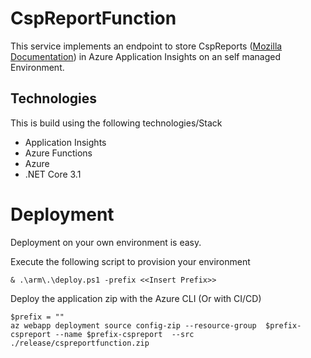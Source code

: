 # CspReportFunction

This service implements an endpoint to store CspReports ([Mozilla Documentation](https://developer.mozilla.org/en-US/docs/Web/HTTP/CSP)) in Azure Application Insights on an self managed Environment.


## Technologies
This is build using the following technologies/Stack

- Application Insights
- Azure Functions
- Azure
- .NET Core 3.1

# Deployment

Deployment on your own environment is easy.

Execute the following script to provision your environment

```pwsh
& .\arm\.\deploy.ps1 -prefix <<Insert Prefix>>
```

Deploy the application zip with the Azure CLI (Or with CI/CD)

```pwsh
$prefix = ""
az webapp deployment source config-zip --resource-group  $prefix-cspreport --name $prefix-cspreport  --src ./release/cspreportfunction.zip
```
